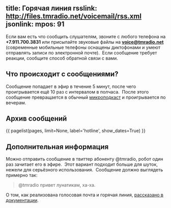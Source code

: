title: Горячая линия
rsslink: http://files.tmradio.net/voicemail/rss.xml
jsonlink:
mpos: 91
---
Если вам есть что сообщить слушателям, звоните с любого телефона на
**+7.911.700.3831** или присылайте звуковые файлы на **voice@tmradio.net**
(современные мобильные телефоны оснащены диктофонами и умеют отправлять записи
по электронной почте).  Если сообщение требует реакции, сообщите способ обратной
связи с вами.


## Что происходит с сообщениями?

Сообщение попадает в эфир в течение 5 минут, после чего проигрывается ещё 10 раз
с интервалом в полчаса.  После этого сообщение превращается в обычный
[микроподкаст](/programs/mcast/) и проигрывается по вечерам.


## Архив сообщений

{{ pagelist(pages, limit=None, label='hotline', show_dates=True) }}


## Дополнительная информация

Можно отправить сообщение в твиттер абоненту @tmradio, робот один раз зачитает
его в эфире.  Этот вариант подходит больше для шуток, нежели для серьёзного
использования.  Сообщение должно выглядеть примерно так:

> @tmradio привет лунатикам, ха-ха.

О том, как реализована голосовая почта и горячая линия, [рассказано в
документации](http://code.google.com/p/ardj/wiki/Voicemail).
